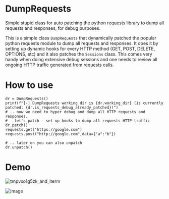 # DumpRequests
Simple stupid class for auto patching the python requests library to dump all requests and responses, for debug purposes.

This is a simple class `DumpRequests` that dynamically patched the popular python requests module to dump all requests and responses. It does it by setting up dynamic hooks for every HTTP method (GET, POST, DELETE, OPTIONS, etc) and it also patches the `Sessions` class. This comes very handy when doing extensive debug sessions and one needs to review all ongoing HTTP traffic generated from requests calls.


# How to use
```
dr = DumpRequests()
print(f"[-] DumpRequests working dir is {dr.working_dir} (is currently patched: {dr.is_requests_debug_already_patched})")
# .. now we need to hyper debug and dump all HTTP requests and responses.
#   let's patch - set up hooks to dump all requests HTTP traffic
dr.patch()
requests.get("https://google.com")
requests.post("http://google.com",data={"a":"b"})

# .. later on you can also unpatch
dr.unpatch()
```

# Demo

![tmpvxo1g5zk_and_iterm](https://user-images.githubusercontent.com/519424/194776786-def6f532-97f6-4702-b257-aaa815f3bd57.png)

![image](https://user-images.githubusercontent.com/519424/194776908-1ff90a8d-0942-490f-8a56-93a1f5209dd5.png)

